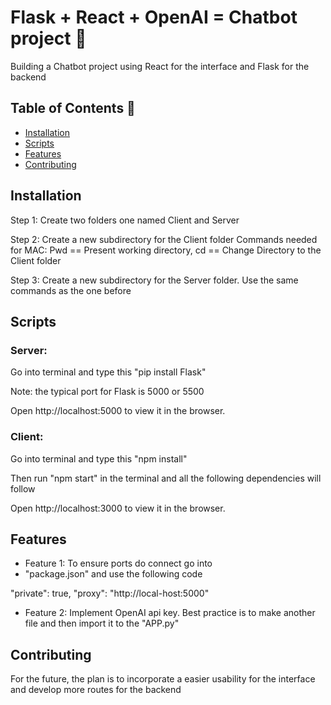  # Flask + React + OpenAI =  Chatbot project 🚀

Building a Chatbot project using React for the interface and Flask for the backend

## Table of Contents 🤖
- [Installation](#installation)
- [Scripts](#Scripts)
- [Features](#features)
- [Contributing](#contributing)


## Installation
Step 1: Create two folders one named Client and Server

Step 2: Create a new subdirectory for the Client folder
Commands needed for MAC: Pwd == Present working directory,
                        cd == Change Directory to the Client folder

Step 3: Create a new subdirectory for the Server folder. Use the same commands as the one before

## Scripts

### Server:
Go into terminal and type this "pip install Flask"

Note: the typical port for Flask is 5000 or 5500 

Open http://localhost:5000 to view it in the browser.

### Client:
Go into terminal and type this "npm install"

Then run "npm start" in the terminal and all the following dependencies will follow

Open http://localhost:3000 to view it in the browser.


## Features 
-  Feature 1: To ensure ports do connect go into
-  "package.json" and use the following code

 "private": true,
"proxy": "http://local-host:5000"

- Feature 2: Implement OpenAI api key. Best practice is to make another file and then import it to the "APP.py"

## Contributing

For the future, the plan is to incorporate a easier usability for the interface and develop more routes for the backend 





